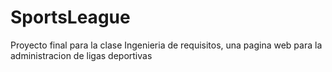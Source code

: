 # SportsLeague
Proyecto final para la clase Ingenieria de requisitos, una pagina web para la administracion de ligas deportivas 
